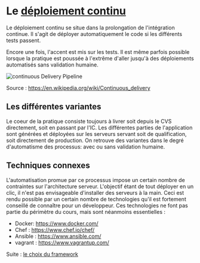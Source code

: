 # Le [déploiement continu][CD]

Le déploiement continu se situe dans la prolongation de l'intégration continue.
Il s'agit de déployer automatiquement le code si les différents tests passent.

Encore une fois, l'accent est mis sur les tests. Il est même parfois possible lorsque la pratique est poussée à l'extrême d'aller jusqu'à des déploiements automatisés sans validation humaine.

![continuous Delivery Pipeline](https://upload.wikimedia.org/wikipedia/commons/thumb/c/c3/Continuous_Delivery_process_diagram.svg/731px-Continuous_Delivery_process_diagram.svg.png)

Source : https://en.wikipedia.org/wiki/Continuous_delivery

## Les différentes variantes

Le coeur de la pratique consiste toujours à livrer soit depuis le CVS directement, soit en passant par l'IC.
Les différentes parties de l'application sont générées et déployées sur les serveurs servant soit de qualification, soit directement de production. On retrouve des variantes dans le degré d'automatisme des processus: avec ou sans validation humaine.

## Techniques connexes

L'automatisation promue par ce processus impose un certain nombre de contraintes sur l'architecture serveur. L'objectif étant de tout déployer en un clic, il n'est pas envisageable d'installer des serveurs à la main. 
Ceci est rendu possible par un certain nombre de technologies qu'il est fortement conseillé de connaître pour un développeur.
Ces technologies ne font pas partie du périmètre du cours, mais sont néanmoins essentielles :

* Docker: https://www.docker.com/
* Chef : https://www.chef.io/chef/
* Ansible : https://www.ansible.com/
* vagrant : https://www.vagrantup.com/
 
Suite : [le choix du framework](./05-le-framework.md)

[CD]:https://en.wikipedia.org/wiki/Continuous_delivery
